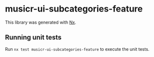 # musicr-ui-subcategories-feature

This library was generated with [Nx](https://nx.dev).

## Running unit tests

Run `nx test musicr-ui-subcategories-feature` to execute the unit tests.
